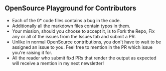 ## OpenSource Playground for Contributors

- Each of the 0* code files contains a bug in the code. 
- Additionally all the markdown files contain typos in them.
- Your mission, should you choose to accept it, is to Fork the Repo, Fix any or all of the issues from the Issues tab and submit a PR.
- Unlike in normal OpenSource contributions, you don't have to wait to be assigned an issue to you. Feel free to mention in the PR which issue you're raising it for.
- All the reader who submit fixd PRs that render the output as expected will receive a mention in my next newsletter!

